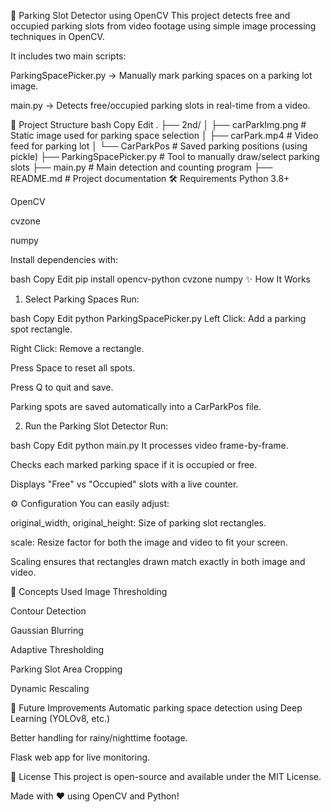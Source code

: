 🚗 Parking Slot Detector using OpenCV
This project detects free and occupied parking slots from video footage using simple image processing techniques in OpenCV.

It includes two main scripts:

ParkingSpacePicker.py → Manually mark parking spaces on a parking lot image.

main.py → Detects free/occupied parking slots in real-time from a video.

📂 Project Structure
bash
Copy
Edit
.
├── 2nd/
│   ├── carParkImg.png     # Static image used for parking space selection
│   ├── carPark.mp4        # Video feed for parking lot
│   └── CarParkPos         # Saved parking positions (using pickle)
├── ParkingSpacePicker.py  # Tool to manually draw/select parking slots
├── main.py                # Main detection and counting program
├── README.md              # Project documentation
🛠 Requirements
Python 3.8+

OpenCV

cvzone

numpy

Install dependencies with:

bash
Copy
Edit
pip install opencv-python cvzone numpy
✨ How It Works
1. Select Parking Spaces
Run:

bash
Copy
Edit
python ParkingSpacePicker.py
Left Click: Add a parking spot rectangle.

Right Click: Remove a rectangle.

Press Space to reset all spots.

Press Q to quit and save.

Parking spots are saved automatically into a CarParkPos file.

2. Run the Parking Slot Detector
Run:

bash
Copy
Edit
python main.py
It processes video frame-by-frame.

Checks each marked parking space if it is occupied or free.

Displays "Free" vs "Occupied" slots with a live counter.

⚙️ Configuration
You can easily adjust:

original_width, original_height: Size of parking slot rectangles.

scale: Resize factor for both the image and video to fit your screen.

Scaling ensures that rectangles drawn match exactly in both image and video.


🧠 Concepts Used
Image Thresholding

Contour Detection

Gaussian Blurring

Adaptive Thresholding

Parking Slot Area Cropping

Dynamic Rescaling

🚀 Future Improvements
Automatic parking space detection using Deep Learning (YOLOv8, etc.)

Better handling for rainy/nighttime footage.

Flask web app for live monitoring.

📜 License
This project is open-source and available under the MIT License.

Made with ❤️ using OpenCV and Python!
